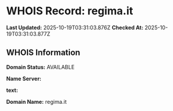 # WHOIS Record: regima.it

**Last Updated:** 2025-10-19T03:31:03.876Z
**Checked At:** 2025-10-19T03:31:03.877Z

## WHOIS Information

**Domain Status:** AVAILABLE

**Name Server:** 

**text:** 

**Domain Name:** regima.it

